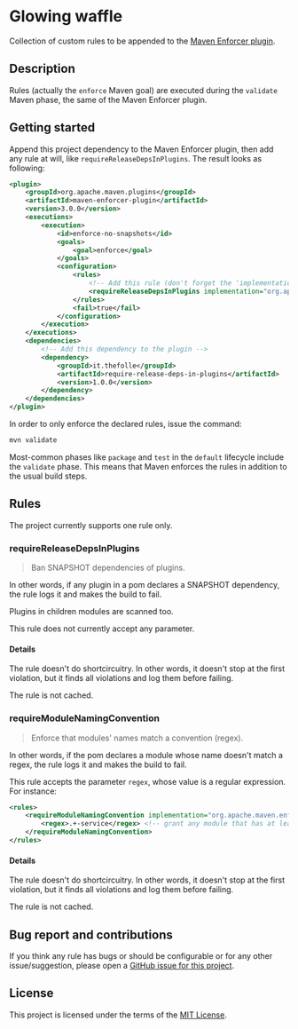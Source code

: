 # Glowing waffle

Collection of custom rules to be appended to the [Maven Enforcer plugin](https://maven.apache.org/enforcer/maven-enforcer-plugin/).

## Description

Rules (actually the `enforce` Maven goal) are executed during the `validate` Maven phase, the same of the Maven Enforcer plugin.

## Getting started

Append this project dependency to the Maven Enforcer plugin, then add any rule at will, like `requireReleaseDepsInPlugins`. The result looks as following:

```xml
<plugin>
    <groupId>org.apache.maven.plugins</groupId>
    <artifactId>maven-enforcer-plugin</artifactId>
    <version>3.0.0</version>
    <executions>
        <execution>
            <id>enforce-no-snapshots</id>
            <goals>
                <goal>enforce</goal>
            </goals>
            <configuration>
                <rules>
                    <!-- Add this rule (don't forget the 'implementation' hint! ) -->
                    <requireReleaseDepsInPlugins implementation="org.apache.maven.enforcer.rule.requireReleaseDepsInPlugins" />
                </rules>
                <fail>true</fail>
            </configuration>
        </execution>
    </executions>
    <dependencies>
        <!-- Add this dependency to the plugin -->
        <dependency>
            <groupId>it.thefolle</groupId>
            <artifactId>require-release-deps-in-plugins</artifactId>
            <version>1.0.0</version>
        </dependency>
    </dependencies>
</plugin>
```

In order to only enforce the declared rules, issue the command:
```sh
mvn validate
```

Most-common phases like `package` and `test` in the `default` lifecycle include the `validate` phase. This means that Maven enforces the rules in addition to the usual build steps.

## Rules

The project currently supports one rule only.

### requireReleaseDepsInPlugins

> Ban SNAPSHOT dependencies of plugins.

In other words, if any plugin in a pom declares a SNAPSHOT dependency, the rule logs it and makes the build to fail.

Plugins in children modules are scanned too.

This rule does not currently accept any parameter.

#### Details

The rule doesn't do shortcircuitry. In other words, it doesn't stop at the first violation, but it finds all violations and log them before failing.

The rule is not cached.

### requireModuleNamingConvention

> Enforce that modules' names match a convention (regex).

In other words, if the pom declares a module whose name doesn't match a regex, the rule logs it and makes the build to fail.

This rule accepts the parameter `regex`, whose value is a regular expression. For instance:

```xml
<rules>
    <requireModuleNamingConvention implementation="org.apache.maven.enforcer.rule.requireModuleNamingConvention">
        <regex>.+-service</regex> <!-- grant any module that has at least one character before terminating with '-service' -->
    </requireModuleNamingConvention>
</rules>
```

#### Details

The rule doesn't do shortcircuitry. In other words, it doesn't stop at the first violation, but it finds all violations and log them before failing.

The rule is not cached.

## Bug report and contributions

If you think any rule has bugs or should be configurable or for any other issue/suggestion, please open a [GitHub issue for this project](https://github.com/Thefolle/requireReleaseDepsInPlugins/issues).

## License

This project is licensed under the terms of the [MIT License](http://www.opensource.org/licenses/mit-license.php).